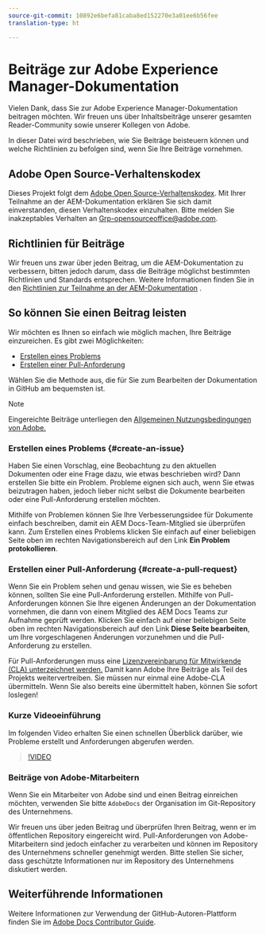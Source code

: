 ```yaml
---
source-git-commit: 10892e6befa81caba8ed152270e3a01ee6b56fee
translation-type: ht

---
```

# Beiträge zur Adobe Experience Manager-Dokumentation

Vielen Dank, dass Sie zur Adobe Experience Manager-Dokumentation beitragen möchten. Wir freuen uns über Inhaltsbeiträge unserer gesamten Reader-Community sowie unserer Kollegen von Adobe.

In dieser Datei wird beschrieben, wie Sie Beiträge beisteuern können und welche Richtlinien zu befolgen sind, wenn Sie Ihre Beiträge vornehmen.

## Adobe Open Source-Verhaltenskodex

Dieses Projekt folgt dem [Adobe Open Source-Verhaltenskodex](code-of-conduct.md). Mit Ihrer Teilnahme an der AEM-Dokumentation erklären Sie sich damit einverstanden, diesen Verhaltenskodex einzuhalten. Bitte melden Sie inakzeptables Verhalten an
[Grp-opensourceoffice@adobe.com](mailto:Grp-opensourceoffice@adobe.com).

## Richtlinien für Beiträge

Wir freuen uns zwar über jeden Beitrag, um die AEM-Dokumentation zu verbessern, bitten jedoch darum, dass die Beiträge möglichst bestimmten Richtlinien und Standards entsprechen. Weitere Informationen finden Sie in den [Richtlinien zur Teilnahme an der AEM-Dokumentation](guidelines.md) .

## So können Sie einen Beitrag leisten

Wir möchten es Ihnen so einfach wie möglich machen, Ihre Beiträge einzureichen. Es gibt zwei Möglichkeiten:

* [Erstellen eines Problems](#create-an-issue)
* [Erstellen einer Pull-Anforderung](#create-a-pull-request)

Wählen Sie die Methode aus, die für Sie zum Bearbeiten der Dokumentation in GitHub am bequemsten ist.

>[!NOTE]
>
>Eingereichte Beiträge unterliegen den [Allgemeinen Nutzungsbedingungen von Adobe.](https://www.adobe.com/legal/terms.html)

### Erstellen eines Problems {#create-an-issue}

Haben Sie einen Vorschlag, eine Beobachtung zu den aktuellen Dokumenten oder eine Frage dazu, wie etwas beschrieben wird? Dann erstellen Sie bitte ein Problem. Probleme eignen sich auch, wenn Sie etwas beizutragen haben, jedoch lieber nicht selbst die Dokumente bearbeiten oder eine Pull-Anforderung erstellen möchten.

Mithilfe von Problemen können Sie Ihre Verbesserungsidee für Dokumente einfach beschreiben, damit ein AEM Docs-Team-Mitglied sie überprüfen kann. Zum Erstellen eines Problems klicken Sie einfach auf einer beliebigen Seite oben im rechten Navigationsbereich auf den Link **Ein Problem protokollieren**.

### Erstellen einer Pull-Anforderung {#create-a-pull-request}

Wenn Sie ein Problem sehen und genau wissen, wie Sie es beheben können, sollten Sie eine Pull-Anforderung erstellen. Mithilfe von Pull-Anforderungen können Sie Ihre eigenen Änderungen an der Dokumentation vornehmen, die dann von einem Mitglied des AEM Docs Teams zur Aufnahme geprüft werden. Klicken Sie einfach auf einer beliebigen Seite oben im rechten Navigationsbereich auf den Link **Diese Seite bearbeiten**, um Ihre vorgeschlagenen Änderungen vorzunehmen und die Pull-Anforderung zu erstellen.

Für Pull-Anforderungen muss eine [Lizenzvereinbarung für Mitwirkende (CLA) unterzeichnet werden.](https://opensource.adobe.com/cla.html)  Damit kann Adobe Ihre Beiträge als Teil des Projekts weitervertreiben. Sie müssen nur einmal eine Adobe-CLA übermitteln. Wenn Sie also bereits eine übermittelt haben, können Sie sofort loslegen!

### Kurze Videoeinführung

Im folgenden Video erhalten Sie einen schnellen Überblick darüber, wie Probleme erstellt und Anforderungen abgerufen werden.

>[!VIDEO](https://video.tv.adobe.com/v/27069?captions=ger)

### Beiträge von Adobe-Mitarbeitern

Wenn Sie ein Mitarbeiter von Adobe sind und einen Beitrag einreichen möchten, verwenden Sie bitte `AdobeDocs` der Organisation im Git-Repository des Unternehmens.

Wir freuen uns über jeden Beitrag und überprüfen Ihren Beitrag, wenn er im öffentlichen Repository eingereicht wird. Pull-Anforderungen von Adobe-Mitarbeitern sind jedoch einfacher zu verarbeiten und können im Repository des Unternehmens schneller genehmigt werden. Bitte stellen Sie sicher, dass geschützte Informationen nur im Repository des Unternehmens diskutiert werden.

## Weiterführende Informationen

Weitere Informationen zur Verwendung der GitHub-Autoren-Plattform finden Sie im [Adobe Docs Contributor Guide](https://docs.adobe.com/help/en/contributor/contributor-guide/introduction.html).
